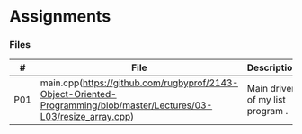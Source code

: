 # Assignments
### Files

|   #   | File     | Description                      |
| :---: | -------- | -------------------------------- |
|   P01   | main.cpp(https://github.com/rugbyprof/2143-Object-Oriented-Programming/blob/master/Lectures/03-L03/resize_array.cpp) | Main driver of my list program . |

